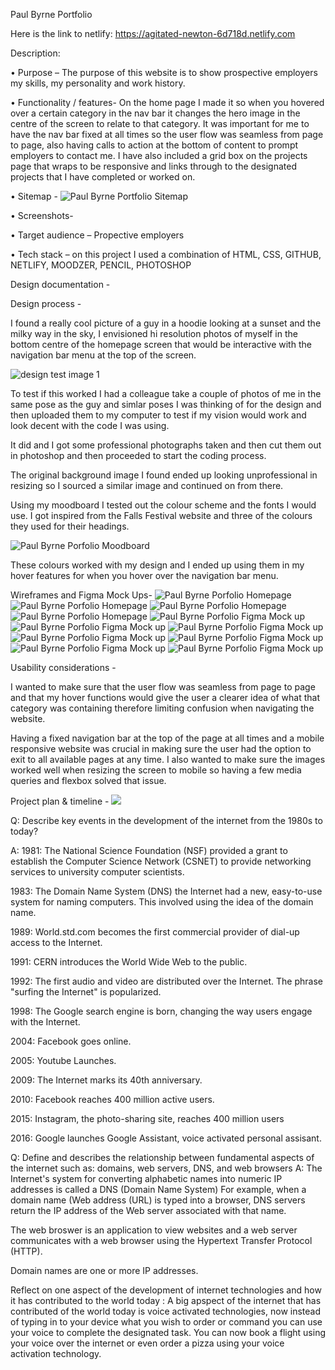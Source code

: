 Paul Byrne Portfolio 

Here is the link to netlify: https://agitated-newton-6d718d.netlify.com

Description: 

•	Purpose – The purpose of this website is to show prospective employers my skills, my personality and work history. 

•	Functionality / features- On the home page I made it so when you hovered over a certain category in the nav bar it changes the hero image in the centre of the screen to relate to that category.  It was important for me to have the nav bar fixed at all times so the user flow was seamless from page to page, also having calls to action at the bottom of content to prompt employers to contact me. I have also included a grid box on the projects page that wraps to be responsive and links through to the designated projects that I have completed or worked on. 

•	Sitemap - 
![Paul Byrne Portfolio Sitemap](./pb-site-map.png)

•	Screenshots- 


•	Target audience – Propective employers

•	Tech stack – on this project I used a combination of HTML, CSS, GITHUB, NETLIFY, MOODZER, PENCIL, PHOTOSHOP 

Design documentation -

Design process - 

I found a really cool picture of a guy in a hoodie looking at a sunset and the milky way in the sky, I envisioned hi resolution photos of myself in the bottom centre of the homepage screen that would be interactive with the navigation bar menu at the top of the screen. 

![design test image 1](./portfolio-background-test.jpg)

To test if this worked I had a colleague take a couple of photos of me in the same pose as the guy and simlar poses I was thinking of for the design and then uploaded them to my computer to test if my vision would work and look decent with the code I was using. 

It did and I got some professional photographs taken and then cut them out in photoshop and then proceeded to start the coding process. 

The original background image I found ended up looking unprofessional in resizing so I sourced a similar image and continued on from there. 

Using my moodboard I tested out the colour scheme and the fonts I would use. I got inspired from the Falls Festival website and three of the colours they used for their headings. 

![Paul Byrne Porfolio Moodboard](./Paul_Byrne_Portfolio_Moodboard.png)


These colours worked with my design and I ended up using them in my hover features for when you hover over the navigation bar menu. 


Wireframes and Figma Mock Ups- 
![Paul Byrne Porfolio Homepage](./pb-wireframe1.png)
![Paul Byrne Porfolio Homepage](./pb-wireframe2.png)
![Paul Byrne Porfolio Homepage](./pb-wireframe3.png)
![Paul Byrne Porfolio Homepage](./pb-wireframe4.png)
![Paul Byrne Porfolio Figma Mock up](./pb-figma1.png)
![Paul Byrne Porfolio Figma Mock up](./pb-figma2.png)
![Paul Byrne Porfolio Figma Mock up](./pb-figma3.png)
![Paul Byrne Porfolio Figma Mock up](./pb-figma4.png)
![Paul Byrne Porfolio Figma Mock up](./pb-figma5.png)
![Paul Byrne Porfolio Figma Mock up](./pb-figma6.png)
![Paul Byrne Porfolio Figma Mock up](./pb-figma7.png)



Usability considerations - 

I wanted to make sure that the user flow was seamless from page to page and that my hover functions would give the user a clearer idea of what that category was containing therefore limiting confusion when navigating the website. 

Having a fixed navigation bar at the top of the page at all times and a mobile responsive website was crucial in making sure the user had the option to exit to all available pages at any time. I also wanted to make sure the images worked well when resizing the screen to mobile so having a few media queries and flexbox solved that issue. 

Project plan & timeline - 
![](./project-plan.png)


Q: Describe key events in the development of the internet from the 1980s to today?

A: 1981: The National Science Foundation (NSF) provided a grant to establish the Computer Science Network (CSNET) to provide networking services to university computer scientists.

1983: The Domain Name System (DNS) the Internet had a new, easy-to-use system for naming computers. This involved using the idea of the domain name.  

1989: World.std.com becomes the first commercial provider of dial-up access to the Internet.

1991: CERN introduces the World Wide Web to the public.

1992: The first audio and video are distributed over the Internet. The phrase "surfing the Internet" is popularized.

1998: The Google search engine is born, changing the way users engage with the Internet.

2004: Facebook goes online. 

2005: Youtube Launches. 

2009: The Internet marks its 40th anniversary.

2010: Facebook reaches 400 million active users.

2015: Instagram, the photo-sharing site, reaches 400 million users

2016: Google launches Google Assistant, voice activated personal assisant. 




Q: Define and describes the relationship between fundamental aspects of the internet such as: domains, web servers, DNS, and web browsers 
A:  The Internet's system for converting alphabetic names into numeric IP addresses is called a DNS (Domain Name System) For example, when a domain name (Web address (URL) is typed into a browser, DNS servers return the IP address of the Web server associated with that name. 

The web broswer is an application to view websites and a web server communicates with a web browser using the Hypertext Transfer Protocol (HTTP). 

Domain names are one or more IP addresses. 

Reflect on one aspect of the development of internet technologies and how it has contributed to the world today :
A big apspect of the internet that has contributed of the world today is voice activated technologies, now instead of typing in to your device what you wish to order or command you can use your voice to complete the designated task.  You can now book a flight using your voice over the internet or even order a pizza using your voice activation technology. 

